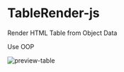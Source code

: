 # TableRender-js
Render HTML Table from Object Data

Use OOP

![preview-table](https://user-images.githubusercontent.com/17275281/102782819-a52ec200-43a2-11eb-9001-5b1f6df5809b.jpg)
